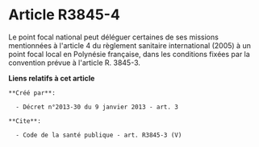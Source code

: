 # Article R3845-4

Le point focal national peut déléguer certaines de ses missions mentionnées à l'article 4 du règlement sanitaire
international (2005) à un point focal local en Polynésie française, dans les conditions fixées par la convention prévue à
l'article R. 3845-3.

**Liens relatifs à cet article**

	**Créé par**:

	  - Décret n°2013-30 du 9 janvier 2013 - art. 3

	**Cite**:

	  - Code de la santé publique - art. R3845-3 (V)
